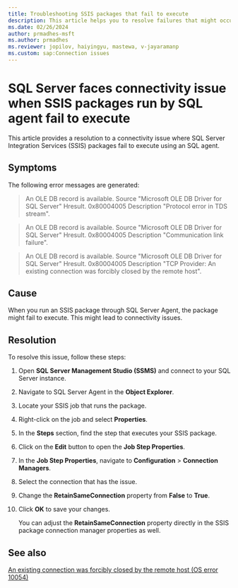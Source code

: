 ```yaml
---
title: Troubleshooting SSIS packages that fail to execute
description: This article helps you to resolve failures that might occur when you execute SSIS packages using SQL Server Agent.
ms.date: 02/26/2024
author: prmadhes-msft
ms.author: prmadhes
ms.reviewer: jopilov, haiyingyu, mastewa, v-jayaramanp
ms.custom: sap:Connection issues
---
```


# SQL Server faces connectivity issue when SSIS packages run by SQL agent fail to execute

This article provides a resolution to a connectivity issue where SQL Server Integration Services (SSIS) packages fail to execute using an SQL agent.

## Symptoms

The following error messages are generated:

> An OLE DB record is available. Source "Microsoft OLE DB Driver for SQL Server" Hresult. 0x80004005 Description "Protocol error in TDS stream".

> An OLE DB record is available. Source "Microsoft OLE DB Driver for SQL Server" Hresult. 0x80004005 Description "Communication link failure".

> An OLE DB record is available. Source "Microsoft OLE DB Driver for SQL Server" Hresult. 0x80004005 Description "TCP Provider: An existing connection was forcibly closed by the remote host".

## Cause

When you run an SSIS package through SQL Server Agent, the package might fail to execute. This might lead to connectivity issues.

## Resolution

To resolve this issue, follow these steps:

1. Open **SQL Server Management Studio (SSMS)** and connect to your SQL Server instance.
1. Navigate to SQL Server Agent in the **Object Explorer**.
1. Locate your SSIS job that runs the package.
1. Right-click on the job and select **Properties**.
1. In the **Steps** section, find the step that executes your SSIS package.
1. Click on the **Edit** button to open the **Job Step Properties**.
1. In the **Job Step Properties**, navigate to **Configuration** > **Connection Managers**.
1. Select the connection that has the issue.
1. Change the **RetainSameConnection** property from **False** to **True**.
1. Click **OK** to save your changes.

    You can adjust the **RetainSameConnection** property directly in the SSIS package connection manager properties as well.

## See also

[An existing connection was forcibly closed by the remote host (OS error 10054)](tls-exist-connection-closed.md)
